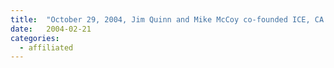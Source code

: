 ```yaml
---
title:  "October 29, 2004, Jim Quinn and Mike McCoy co-founded ICE, CA Legislature formally acknowledged it in a resolution for analysis of CA resources and development."
date:   2004-02-21
categories:
  - affiliated
---
```

